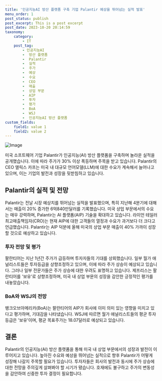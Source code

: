 ```yaml
---
title: '인공지능AI 방산 플랫폼 구축 기업 Palantir 예상을 뛰어넘는 실적 발표'
menu_order: 1
post_status: publish
post_excerpt: This is a post excerpt
post_date: 2023-10-20 20:14:59
taxonomy:
    category:
        - IT
    post_tag:
        - 인공지능AI
        -  방산 플랫폼
        -  Palantir
        -  실적
        -  주가
        -  예상
        -  수요
        -  CEO
        -  매출
        -  상업 부문
        -  AIP
        -  투자
        -  평가
        -  BoA
        -  WSJ
        -  인공지능AI 방산 플랫폼
custom_fields:
    field1: value 1
    field2: value 2
---
```


![Image](https://imgnews.pstatic.net/image/293/2024/02/07/0000051438_001_20240207082808655.png?type=w647)


미국 소프트웨어 기업 Palantir가 인공지능(AI) 방산 플랫폼을 구축하며 놀라운 실적을 공개했습니다. 이에 따라 주가가 30% 이상 폭등하며 주목을 받고 있습니다. Palantir의 CEO 앨릭스 카프는 미국 내 대규모 언어모델(LLM)에 대한 수요가 계속해서 늘어나고 있으며, 이는 기업의 발전과 성장을 뒷받침하고 있습니다.

## Palantir의 실적 및 전망
Palantir는 전날 시장 예상치를 뛰어넘는 실적을 발표했으며, 특히 지난해 4분기에 대해서는 매출이 20% 증가한 6억840만달러를 기록했습니다. 미국 상업 부문에서의 수요는 매우 강력하며, Palantir는 AI 플랫폼(AIP) 기술을 확대하고 있습니다. 라이언 테일러 최고매출책임자(CRO)는 현재 AIP에 대한 고객들의 열정과 수요가 과거보다 더 크다고 언급했습니다. Palantir는 AIP 덕분에 올해 미국의 상업 부문 매출이 40% 가까이 성장할 것으로 예상하고 있습니다.

### 투자 전망 및 평가
팔란티어는 지난 1년간 주가가 급등하며 투자자들의 기대를 상회했습니다. 일부 월가 애널리스트들은 투자등급을 상향조정하고 있으며, 이에 따라 주가 상승이 예상되고 있습니다. 그러나 일부 전문가들은 주가 상승에 대한 우려도 표명하고 있습니다. 제프리스는 팔란티어를 '보유'로 상향조정하며, 미국 내 상업 부문의 성장을 감안한 긍정적인 평가를 내놓았습니다.

### BoA와 WSJ의 전망
뱅크오브아메리카(BoA)는 팔란티어의 AIP가 회사에 이미 의미 있는 영향을 미치고 있다고 평가하며, 기대감을 나타냈습니다. WSJ에 따르면 월가 애널리스트들의 평균 투자등급은 '보유'이며, 평균 목표주가는 18.07달러로 예상되고 있습니다.

## 결론
Palantir의 인공지능(AI) 방산 플랫폼을 통해 미국 내 상업 부문에서의 성장과 발전이 이루어지고 있습니다. 높아진 수요와 예상을 뛰어넘는 실적으로 향후 Palantir가 어떻게 성장해 나갈지 주목할 필요가 있습니다. 투자자들은 회사의 발전과 동시에 주가 상승에 대한 전망을 주의깊게 살펴봐야 할 시기가 됐습니다. 호재에도 불구하고 주가의 변동성을 감안하여 신중한 투자 결정이 필요합니다.
